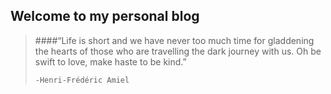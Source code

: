 ## Welcome to my personal blog

> ####“Life is short and we have never too much time for gladdening the hearts of those who are travelling the dark journey with us. Oh be swift to love, make haste to be kind.” 
>
>     -Henri-Frédéric Amiel
